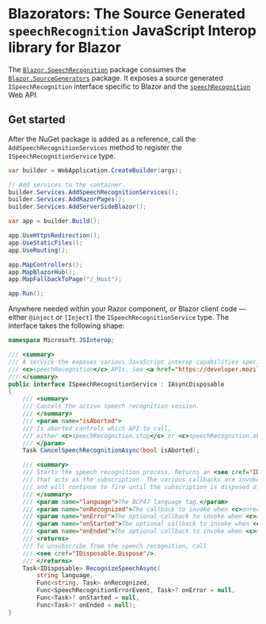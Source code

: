 ﻿# Blazorators: The Source Generated `speechRecognition` JavaScript Interop library for Blazor

The [`Blazor.SpeechRecognition`](https://www.nuget.org/packages/Blazor.SpeechRecognition) package consumes the [`Blazor.SourceGenerators`](https://www.nuget.org/packages/Blazor.SourceGenerators) package. It exposes a source generated `ISpeechRecognition` interface specific to Blazor and the [`speechRecognition`](https://developer.mozilla.org/docs/Web/API/Window/speechRecognition) Web API.

## Get started

After the NuGet package is added as a reference, call the `AddSpeechRecognitionServices` method to register the `ISpeechRecognitionService` type.

```csharp
var builder = WebApplication.CreateBuilder(args);

// Add services to the container.
builder.Services.AddSpeechRecognitionServices();
builder.Services.AddRazorPages();
builder.Services.AddServerSideBlazor();

var app = builder.Build();

app.UseHttpsRedirection();
app.UseStaticFiles();
app.UseRouting();

app.MapControllers();
app.MapBlazorHub();
app.MapFallbackToPage("/_Host");

app.Run();
```

Anywhere needed within your Razor component, or Blazor client code — either `@inject` or `[Inject]` the `ISpeechRecognitionService` type. The interface takes the following shape:

```csharp
namespace Microsoft.JSInterop;

/// <summary>
/// A service the exposes various JavaScript interop capabilities specific to the
/// <c>speechRecognition</c> APIs. See <a href="https://developer.mozilla.org/docs/Web/API/SpeechRecognition"></a>
/// </summary>
public interface ISpeechRecognitionService : IAsyncDisposable
{
    /// <summary>
    /// Cancels the active speech recognition session.
    /// </summary>
    /// <param name="isAborted">
    /// Is aborted controls which API to call,
    /// either <c>speechRecognition.stop</c> or <c>speechRecognition.abort</c>.
    /// </param>
    Task CancelSpeechRecognitionAsync(bool isAborted);

    /// <summary>
    /// Starts the speech recognition process. Returns an <see cref="IDisposable"/>
    /// that acts as the subscription. The various callbacks are invoked as they occur,
    /// and will continue to fire until the subscription is disposed of.
    /// </summary>
    /// <param name="language">The BCP47 language tag.</param>
    /// <param name="onRecognized">The callback to invoke when <c>onrecognized</c> fires.</param>
    /// <param name="onError">The optional callback to invoke when <c>onerror</c> fires.</param>
    /// <param name="onStarted">The optional callback to invoke when <c>onstarted</c> fires.</param>
    /// <param name="onEnded">The optional callback to invoke when <c>onended</c> fires.</param>
    /// <returns>
    /// To unsubscribe from the speech recognition, call
    /// <see cref="IDisposable.Dispose"/>.
    /// </returns>
    Task<IDisposable> RecognizeSpeechAsync(
        string language,
        Func<string, Task> onRecognized,
        Func<SpeechRecognitionErrorEvent, Task>? onError = null,
        Func<Task>? onStarted = null,
        Func<Task>? onEnded = null);
}
```